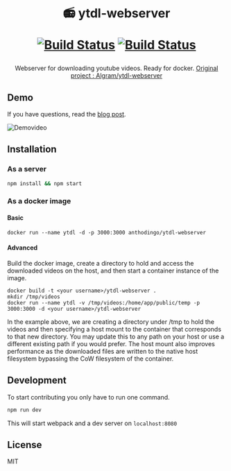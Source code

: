 <h1 align="center">
  📻 ytdl-webserver

  [![Build Status](https://img.shields.io/travis/com/AnthoDingo/ytdl-webserver/master?label=master)](https://travis-ci.com/AnthoDingo/ytdl-webserver)
  [![Build Status](https://img.shields.io/travis/com/AnthoDingo/ytdl-webserver/dev?label=dev )](https://travis-ci.com/AnthoDingo/ytdl-webserver)
</h1>

<p align="center">
  Webserver for downloading youtube videos. Ready for docker.
  <a href="https://github.com/Algram/ytdl-webserver">Original project : Algram/ytdl-webserver</a>
</p>

## Demo
If you have questions, read the [blog post](https://blog.rphl.io/selfhosted-youtube-downloader-with-docker/).

![Demovideo](http://imgur.com/iEpA1oQ.gif)

## Installation
### As a server
``` bash
npm install && npm start
```

### As a docker image
#### Basic
```
docker run --name ytdl -d -p 3000:3000 anthodingo/ytdl-webserver
```

#### Advanced
Build the docker image, create a directory to hold and access the downloaded videos on the host, and then start a container instance of the image.  
```
docker build -t <your username>/ytdl-webserver .
mkdir /tmp/videos
docker run --name ytdl -v /tmp/videos:/home/app/public/temp -p 3000:3000 -d <your username>/ytdl-webserver
```
In the example above, we are creating a directory under /tmp to hold the videos and then specifying a host mount to the container that corresponds to that new directory.  You may update this to any path on your host or use a different existing path if you would prefer. The host mount also improves performance as the downloaded files are written to the native host filesystem bypassing the CoW filesystem of the container.


## Development
To start contributing you only have to run one command.
``` bash
npm run dev
```
This will start webpack and a dev server on `localhost:8080`

## License
MIT
